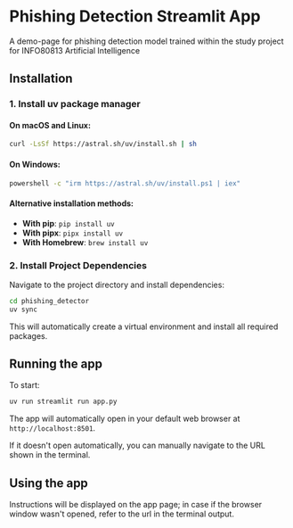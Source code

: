 # Phishing Detection Streamlit App

A demo-page for phishing detection model trained within the study project for INFO80813 Artificial Intelligence


## Installation

### 1. Install uv package manager

#### On macOS and Linux:
```bash
curl -LsSf https://astral.sh/uv/install.sh | sh
```

#### On Windows:
```bash
powershell -c "irm https://astral.sh/uv/install.ps1 | iex"
```

#### Alternative installation methods:
- **With pip**: `pip install uv`
- **With pipx**: `pipx install uv`
- **With Homebrew**: `brew install uv`

### 2. Install Project Dependencies

Navigate to the project directory and install dependencies:

```bash
cd phishing_detector
uv sync
```

This will automatically create a virtual environment and install all required packages.

## Running the app

To start:

```bash
uv run streamlit run app.py
```

The app will automatically open in your default web browser at `http://localhost:8501`.

If it doesn't open automatically, you can manually navigate to the URL shown in the terminal.

## Using the app

Instructions will be displayed on the app page; in case if the browser window wasn't opened, refer to the url in the terminal output.
